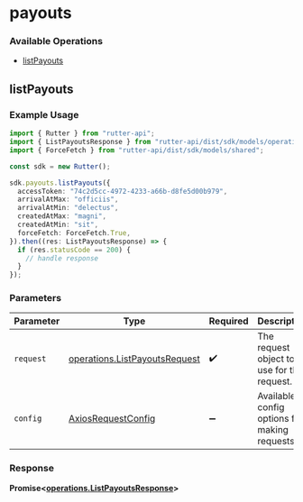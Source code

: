 # payouts

### Available Operations

* [listPayouts](#listpayouts)

## listPayouts

### Example Usage

```typescript
import { Rutter } from "rutter-api";
import { ListPayoutsResponse } from "rutter-api/dist/sdk/models/operations";
import { ForceFetch } from "rutter-api/dist/sdk/models/shared";

const sdk = new Rutter();

sdk.payouts.listPayouts({
  accessToken: "74c2d5cc-4972-4233-a66b-d8fe5d00b979",
  arrivalAtMax: "officiis",
  arrivalAtMin: "delectus",
  createdAtMax: "magni",
  createdAtMin: "sit",
  forceFetch: ForceFetch.True,
}).then((res: ListPayoutsResponse) => {
  if (res.statusCode == 200) {
    // handle response
  }
});
```

### Parameters

| Parameter                                                                      | Type                                                                           | Required                                                                       | Description                                                                    |
| ------------------------------------------------------------------------------ | ------------------------------------------------------------------------------ | ------------------------------------------------------------------------------ | ------------------------------------------------------------------------------ |
| `request`                                                                      | [operations.ListPayoutsRequest](../../models/operations/listpayoutsrequest.md) | :heavy_check_mark:                                                             | The request object to use for the request.                                     |
| `config`                                                                       | [AxiosRequestConfig](https://axios-http.com/docs/req_config)                   | :heavy_minus_sign:                                                             | Available config options for making requests.                                  |


### Response

**Promise<[operations.ListPayoutsResponse](../../models/operations/listpayoutsresponse.md)>**

